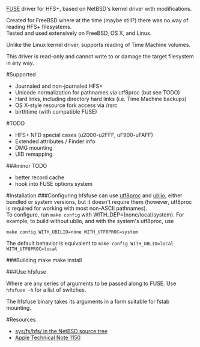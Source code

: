 [FUSE](https://github.com/libfuse/libfuse) driver for HFS+, based on NetBSD's kernel driver with modifications.

Created for FreeBSD where at the time (maybe still?) there was no way of reading HFS+ filesystems.  
Tested and used extensively on FreeBSD, OS X, and Linux.

Unlike the Linux kernel driver, supports reading of Time Machine volumes.

This driver is read-only and cannot write to or damage the target filesystem in any way.

#Supported
* Journaled and non-journaled HFS+
* Unicode normalization for pathnames via utf8proc (but see TODO)
* Hard links, including directory hard links (i.e. Time Machine backups)
* OS X-style resource fork access via /rsrc
* birthtime (with compatible FUSE)

#TODO
* HFS+ NFD special cases (u2000-u2FFF, uF900-uFAFF)
* Extended attributes / Finder info
* DMG mounting
* UID remapping

###minor TODO
* better record cache
* hook into FUSE options system

#Installation
###Configuring
hfsfuse can use [utf8proc](http://julialang.org/utf8proc/) and [ublio](https://www.freshports.org/devel/libublio/), either bundled or system versions, but it doesn't require them (however, utf8proc is required for working with most non-ASCII pathnames).  
To configure, run `make config` with WITH_DEP=(none/local/system). For example, to build without ublio, and with the system's utf8proc, use

    make config WITH_UBILIO=none WITH_UTF8PROC=system
	
The default behavior is equivalent to `make config WITH_UBLIO=local WITH_UTF8PROC=local`

###Building
    make
    make install

###Use
    hfsfuse <opts> <device> <mountpoint>

Where <opts> are any series of arguments to be passed along to FUSE. Use `hfsfuse -h` for a list of switches.

The hfsfuse binary takes its arguments in a form suitable for fstab mounting.

#Resources
* [sys/fs/hfs/ in the NetBSD source tree](http://cvsweb.netbsd.org/bsdweb.cgi/src/sys/fs/hfs/)
* [Apple Technical Note 1150](http://dubeiko.com/development/FileSystems/HFSPLUS/tn1150.html)